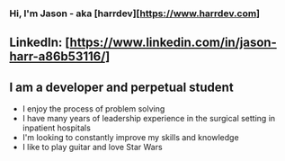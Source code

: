 ### Hi, I'm Jason - aka [harrdev][https://www.harrdev.com]
## LinkedIn: [https://www.linkedin.com/in/jason-harr-a86b53116/]

## I am a developer and perpetual student
- I enjoy the process of problem solving
- I have many years of leadership experience in the surgical setting in inpatient hospitals
- I'm looking to constantly improve my skills and knowledge
- I like to play guitar and love Star Wars
